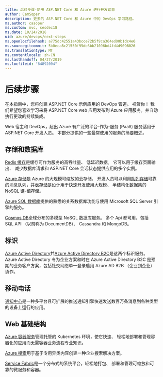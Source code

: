 ```yaml
---
title: 后续步骤-使用 ASP.NET Core 和 Azure 进行开发运营
author: CamSoper
description: 更多的 ASP.NET Core 和 Azure 中的 DevOps 学习路径。
ms.author: casoper
ms.custom: mvc, seodec18
ms.date: 10/24/2018
uid: azure/devops/next-steps
ms.openlocfilehash: a775dc42551a43bcce72b5f9ca364ed00b1dc4e6
ms.sourcegitcommit: 5b0eca8c21550f95de3bb21096bd4fd4d9098026
ms.translationtype: MT
ms.contentlocale: zh-CN
ms.lasthandoff: 04/27/2019
ms.locfileid: "64892004"
---
```

# <a name="next-steps"></a>后续步骤

在本指南中，您将创建 ASP.NET Core 示例应用的 DevOps 管道。 祝贺你！ 我们希望您喜欢学习来将 ASP.NET Core web 应用发布到 Azure 应用服务，并自动执行更改的持续集成。

Web 宿主和 DevOps，超出 Azure 有广泛的平台-作为-服务 (PaaS) 服务适用于 ASP.NET Core 开发人员。 本部分提供的一些最常使用的服务的简要概述。

## <a name="storage-and-databases"></a>存储和数据库

[Redis 缓存](/azure/redis-cache/)是缓存可作为服务的高吞吐量、 低延迟数据。 它可以用于缓存页面输出、 减少数据库请求和 ASP.NET Core 会话状态提供应用的多个实例。

[Azure 存储](/azure/storage/)是 Azure 的大规模可缩放的云存储。 开发人员可以利用[队列存储](/azure/storage/queues/storage-queues-introduction)可靠的消息队列，并[表存储](/azure/storage/tables/table-storage-overview)是设计用于快速开发使用大规模、 半结构化数据集的 NoSQL 键-值存储。

[Azure SQL 数据库](/azure/sql-database/)提供的熟悉的关系数据库功能与使用 Microsoft SQL Server 引擎的服务。

[Cosmos DB](/azure/cosmos-db/)全球分布的多模型 NoSQL 数据库服务。 多个 Api 都可用，包括 SQL API （以前称为 DocumentDB）、 Cassandra 和 MongoDB。

## <a name="identity"></a>标识

[Azure Active Directory](/azure/active-directory/)并[Azure Active Directory B2C](/azure/active-directory-b2c/)是这两个标识服务。 Azure Active Directory 专为企业方案和时在 Azure Active Directory B2C 是预期的业务客户方案，包括社交网络单一登录启用 Azure AD B2B （企业到企业） 协作。

## <a name="mobile"></a>移动电话

[通知中心](/azure/notification-hubs/)是一种多平台且可扩展的推送通知引擎快速发送数百万条消息到各种类型的设备上运行的应用。

## <a name="web-infrastructure"></a>Web 基础结构

[Azure 容器服务](/azure/aks/)管理托管的 Kubernetes 环境，使它快速、 轻松地部署和管理容器化的应用而无需容器业务流程专业知识。

[Azure 搜索](/azure/search/)用于基于专用异类内容创建一种企业搜索解决方案。

[Service Fabric](/azure/service-fabric/)是一个分布式的系统平台，轻松地打包、 部署和管理可缩放和可靠的微服务和容器。
